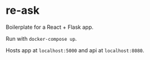 # re-ask
Boilerplate for a React + Flask app.

Run with `docker-compose up`.

Hosts app at `localhost:5000` and api at `localhost:8080`.
